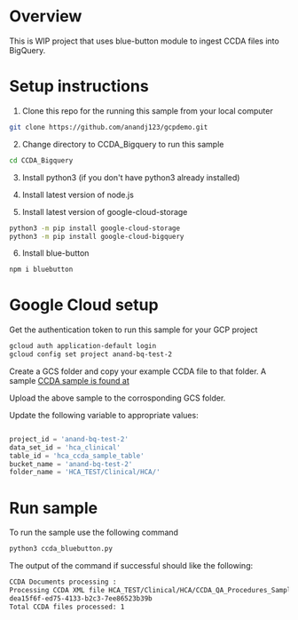 # Overview
This is WIP project that uses blue-button module to ingest CCDA files into BigQuery.

# Setup instructions
1. Clone this repo for the running this sample from your local computer

```sh
git clone https://github.com/anandj123/gcpdemo.git
```

2. Change directory to CCDA_Bigquery to run this sample
```sh
cd CCDA_Bigquery
```

3. Install python3 (if you don't have python3 already installed)

4. Install latest version of node.js

5. Install latest version of google-cloud-storage
```sh
python3 -m pip install google-cloud-storage
python3 -m pip install google-cloud-bigquery
```

6. Install blue-button
```sh
npm i bluebutton
```

# Google Cloud setup
Get the authentication token to run this sample for your GCP project

```sh
gcloud auth application-default login
gcloud config set project anand-bq-test-2
```
Create a GCS folder and copy your example CCDA file to that folder.
A sample [CCDA sample is found at](./CCDA_QA_Procedures_Sample.xml)

Upload the above sample to the corrosponding GCS folder.

Update the following variable to appropriate values:
```python

project_id = 'anand-bq-test-2'
data_set_id = 'hca_clinical'
table_id = 'hca_ccda_sample_table'
bucket_name = 'anand-bq-test-2'
folder_name = 'HCA_TEST/Clinical/HCA/'

```

# Run sample
To run the sample use the following command

```sh
python3 ccda_bluebutton.py
```

The output of the command if successful should like the following:

```sh
CCDA Documents processing :
Processing CCDA XML file HCA_TEST/Clinical/HCA/CCDA_QA_Procedures_Sample.xml
dea15f6f-ed75-4133-b2c3-7ee86523b39b
Total CCDA files processed: 1
```
